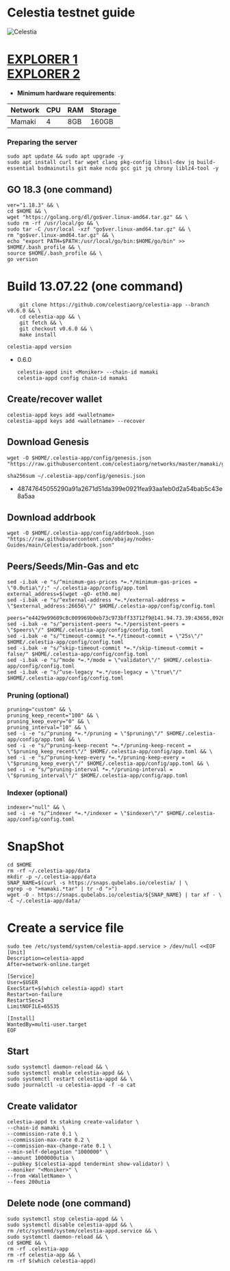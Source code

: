 # Celestia testnet guide
![Celestia](https://user-images.githubusercontent.com/44331529/180597147-c00ebd04-de42-476e-bc8c-1142479a839b.png)


[EXPLORER 1](https://explorer.stavr.tech/Celestia-Testnet/staking) \
[EXPLORER 2](https://celestia.explorers.guru/validators)
===
- **Minimum hardware requirements**:

| Network   |CPU | RAM  | Storage  | 
|-----------|----|------|----------|
| Mamaki    |   4| 8GB  | 160GB    |

### Preparing the server

    sudo apt update && sudo apt upgrade -y
    sudo apt install curl tar wget clang pkg-config libssl-dev jq build-essential bsdmainutils git make ncdu gcc git jq chrony liblz4-tool -y

## GO 18.3 (one command)

    ver="1.18.3" && \
    cd $HOME && \
    wget "https://golang.org/dl/go$ver.linux-amd64.tar.gz" && \
    sudo rm -rf /usr/local/go && \
    sudo tar -C /usr/local -xzf "go$ver.linux-amd64.tar.gz" && \
    rm "go$ver.linux-amd64.tar.gz" && \
    echo "export PATH=$PATH:/usr/local/go/bin:$HOME/go/bin" >> $HOME/.bash_profile && \
    source $HOME/.bash_profile && \
    go version

# Build 13.07.22  (one command)
```console
    git clone https://github.com/celestiaorg/celestia-app --branch v0.6.0 && \
    cd celestia-app && \
    git fetch && \
    git checkout v0.6.0 && \
    make install 
```
`celestia-appd version`
+ 0.6.0

      celestia-appd init <Moniker> --chain-id mamaki
      celestia-appd config chain-id mamaki

## Create/recover wallet

    celestia-appd keys add <walletname>
    celestia-appd keys add <walletname> --recover

## Download Genesis
    wget -O $HOME/.celestia-app/config/genesis.json "https://raw.githubusercontent.com/celestiaorg/networks/master/mamaki/genesis.json"
`sha256sum ~/.celestia-app/config/genesis.json`
+ 48747645055290a91a2671d51da399e0921fea93aa1eb0d2a54bab5c43e8a5aa

## Download addrbook

    wget -O $HOME/.celestia-app/config/addrbook.json "https://raw.githubusercontent.com/obajay/nodes-Guides/main/Celestia/addrbook.json"

## Peers/Seeds/Min-Gas and etc

    sed -i.bak -e "s/^minimum-gas-prices *=.*/minimum-gas-prices = \"0.0utia\"/;" ~/.celestia-app/config/app.toml
    external_address=$(wget -qO- eth0.me)
    sed -i.bak -e "s/^external-address *=.*/external-address = \"$external_address:26656\"/" $HOME/.celestia-app/config/config.toml

    peers="e4429e99609c8c009969b0eb73c973bff33712f9@141.94.73.39:43656,09263a4168de6a2aaf7fef86669ddfe4e2d004f6@142.132.209.229:26656,13d8abce0ff9565ed223c5e4b9906160816ee8fa@94.62.146.145:36656,72b34325513863152269e781d9866d1ec4d6a93a@65.108.194.40:26676,322542cec82814d8903de2259b1d4d97026bcb75@51.178.133.224:26666,5273f0deefa5f9c2d0a3bbf70840bb44c65d835c@80.190.129.50:49656,7145da826bbf64f06aa4ad296b850fd697a211cc@176.57.189.212:26656,5a4c337189eed845f3ece17f88da0d94c7eb2f9c@209.126.84.147:26656,ec072065bd4c6126a5833c97c8eb2d4382db85be@88.99.249.251:26656,cd1524191300d6354d6a322ab0bca1d7c8ddfd01@95.216.223.149:26656,2fd76fae32f587eceb266dce19053b20fce4e846@207.154.220.138:26656,1d6a3c3d9ffc828b926f95592e15b1b59b5d8175@135.181.56.56:26656,fe2025284ad9517ee6e8b027024cf4ae17e320c9@198.244.164.11:26656,fcff172744c51684aaefc6fd3433eae275a2f31b@159.203.18.242:26656,f7b68a491bae4b10dbab09bb3a875781a01274a5@65.108.199.79:20356,6c076056fc80a813b26e24ba8d28fa374cd72777@149.102.153.197:26656,180378bab87c9cecea544eb406fcd8fcd2cbc21b@168.119.122.78:26656,6c076056fc80a813b26e24ba8d28fa374cd72777@149.102.153.197:26656,88fa96d09a595a1208968727819367bd2fe8eabe@164.70.120.56:26656,84133cfde6e5fcaf5915436d56b3eef1d1996d17@45.132.245.56:26656,42b331adaa9ece4c455b92f0d26e3382e46d43f0@161.97.180.20:36656,c8c0456a5174ab082591a9466a6e0cb15c915a65@194.233.85.193:26656,6a62bf1f489a5231ddc320a2607ab2595558db75@154.12.240.49:26656,d0b19e4d133441fd41b4d74ac8de2138313ad49e@195.201.41.137:26656,bf199295d4c142ebf114232613d4796e6d81a8d0@159.69.110.238:26656,a46bbdb81e66c950e3cdbe5ee748a2d6bdb185dd@161.97.168.77:26656"
    sed -i.bak -e "s/^persistent-peers *=.*/persistent-peers = \"$peers\"/" $HOME/.celestia-app/config/config.toml
    sed -i.bak -e "s/^timeout-commit *=.*/timeout-commit = \"25s\"/" $HOME/.celestia-app/config/config.toml
    sed -i.bak -e "s/^skip-timeout-commit *=.*/skip-timeout-commit = false/" $HOME/.celestia-app/config/config.toml
    sed -i.bak -e "s/^mode *=.*/mode = \"validator\"/" $HOME/.celestia-app/config/config.toml
    sed -i.bak -e "s/^use-legacy *=.*/use-legacy = \"true\"/" $HOME/.celestia-app/config/config.toml


### Pruning (optional)

    pruning="custom" && \
    pruning_keep_recent="100" && \
    pruning_keep_every="0" && \
    pruning_interval="10" && \
    sed -i -e "s/^pruning *=.*/pruning = \"$pruning\"/" $HOME/.celestia-app/config/app.toml && \
    sed -i -e "s/^pruning-keep-recent *=.*/pruning-keep-recent = \"$pruning_keep_recent\"/" $HOME/.celestia-app/config/app.toml && \
    sed -i -e "s/^pruning-keep-every *=.*/pruning-keep-every = \"$pruning_keep_every\"/" $HOME/.celestia-app/config/app.toml && \
    sed -i -e "s/^pruning-interval *=.*/pruning-interval = \"$pruning_interval\"/" $HOME/.celestia-app/config/app.toml

### Indexer (optional)

    indexer="null" && \
    sed -i -e "s/^indexer *=.*/indexer = \"$indexer\"/" $HOME/.celestia-app/config/config.toml
    
# SnapShot
    
    cd $HOME
    rm -rf ~/.celestia-app/data
    mkdir -p ~/.celestia-app/data
    SNAP_NAME=$(curl -s https://snaps.qubelabs.io/celestia/ | \
    egrep -o ">mamaki.*tar" | tr -d ">")
    wget -O - https://snaps.qubelabs.io/celestia/${SNAP_NAME} | tar xf - \
    -C ~/.celestia-app/data/
    
# Create a service file

    sudo tee /etc/systemd/system/celestia-appd.service > /dev/null <<EOF
    [Unit]
    Description=celestia-appd
    After=network-online.target

    [Service]
    User=$USER
    ExecStart=$(which celestia-appd) start
    Restart=on-failure
    RestartSec=3
    LimitNOFILE=65535

    [Install]
    WantedBy=multi-user.target
    EOF


## Start
    sudo systemctl daemon-reload && \
    sudo systemctl enable celestia-appd && \
    sudo systemctl restart celestia-appd && \
    sudo journalctl -u celestia-appd -f -o cat


## Create validator

    celestia-appd tx staking create-validator \
    --chain-id mamaki \
    --commission-rate 0.1 \
    --commission-max-rate 0.2 \
    --commission-max-change-rate 0.1 \
    --min-self-delegation "1000000" \
    --amount 1000000utia \
    --pubkey $(celestia-appd tendermint show-validator) \
    --moniker "<Moniker>" \
    --from <WalletName> \
    --fees 200utia
    
## Delete node (one command)
    sudo systemctl stop celestia-appd && \
    sudo systemctl disable celestia-appd && \
    rm /etc/systemd/system/celestia-appd.service && \
    sudo systemctl daemon-reload && \
    cd $HOME && \
    rm -rf .celestia-app 
    rm -rf celestia-app && \
    rm -rf $(which celestia-appd)
    
